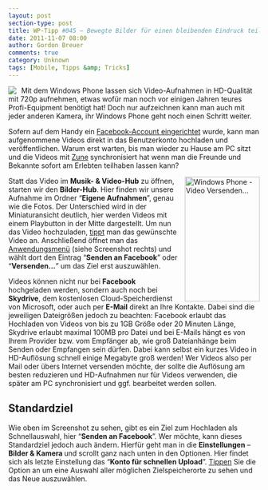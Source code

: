 ```yaml
---
layout: post
section-type: post
title: WP-Tipp #045 – Bewegte Bilder für einen bleibenden Eindruck teilen
date: 2011-11-07 08:00
author: Gordon Breuer
comments: true
category: Unknown
tags: [Mobile, Tipps &amp; Tricks]
---
```

<p><img style="margin: 0px 10px 0px 0px; display: inline; float: left" align="left" src="http://anheledirwp.blob.core.windows.net/wordpress/2011/11/multimediamg.png" /></p>  <p>Mit dem Windows Phone lassen sich Video-Aufnahmen in HD-Qualität mit 720p aufnehmen, etwas wofür man noch vor einigen Jahren teures Profi-Equipment benötigt hat! Doch nur aufzeichnen kann man auch mit jeder anderen Kamera, ihr Windows Phone geht noch einen Schritt weiter.</p>  <p>Sofern auf dem Handy ein <a href="/post/2011/09/08/WP7-Tipp-005-&ndash;-Facebook-auf-dem-Windows-Phone.aspx">Facebook-Account eingerichtet</a> wurde, kann man aufgenommene Videos direkt in das Benutzerkonto hochladen und veröffentlichen. Warum erst warten, bis man wieder zu Hause am PC sitzt und die Videos mit <a href="/post/2011/09/19/WP7-Tipp-012-&ndash;-Wozu-die-Zune-Software.aspx">Zune</a> synchronisiert hat wenn man die Freunde und Bekannte sofort am Erlebten teilhaben lassen kann?</p>  <p><img style="margin: 0px 0px 0px 10px; display: inline; float: right" title="" alt="Windows Phone - Video Versenden..." align="right" src="http://anheledirwp.blob.core.windows.net/wordpress/2011/11/6319702683_cefef0a299.jpg" width="150" height="250" /></p>  <p>Statt das Video im <strong>Musik- &amp; Video-Hub</strong> zu öffnen, starten wir den <strong>Bilder-Hub</strong>. Hier finden wir unsere Aufnahme im Ordner “<strong>Eigene Aufnahmen</strong>”, genau wie die Fotos. Der Unterschied wird in der Miniaturansicht deutlich, hier werden Videos mit einem Playbutton in der Mitte dargestellt. Um nun das Video hochzuladen, <a href="/post/2011/09/12/WP7-Tipp-007-%E2%80%93-Standard-Gesten.aspx">tippt</a> man das gewünschte Video an. Anschließend öffnet man das <a href="/post/2011/09/05/WP7-Tipp-002-&ndash;-Das-Anwendungs-und-Kontextmenu.aspx">Anwendungsmenü</a> (siehe Screenshot rechts) und wählt dort den Eintrag “<strong>Senden an Facebook</strong>” oder “<strong>Versenden…</strong>” um das Ziel erst auszuwählen. </p>  <p>Videos können nicht nur bei <strong>Facebook</strong> hochgeladen werden, sondern auch noch bei <strong>Skydrive</strong>, dem kostenlosen Cloud-Speicherdienst von Microsoft, oder auch per <strong>E-Mail</strong> direkt an Ihre Kontakte. Dabei sind die jeweiligen Dateigrößen jedoch zu beachten: Facebook erlaubt das Hochladen von Videos von bis zu 1GB Größe oder 20 Minuten Länge, Skydrive erlaubt maximal 100MB pro Datei und bei E-Mails hängt es von Ihrem Provider bzw. vom Empfänger ab, wie groß Dateianhänge beim Senden oder Empfangen sein dürfen. Dabei kann selbst ein kurzes Video in HD-Auflösung schnell einige Megabyte groß werden! Wer Videos also per Mail oder übers Internet versenden möchte, der sollte die Auflösung am besten reduzieren und HD-Aufnahmen nur für Videos verwenden, die später am PC synchronisiert und ggf. bearbeitet werden sollen.</p>  <h2>Standardziel</h2>  <p>Wie oben im Screenshot zu sehen, gibt es ein Ziel zum Hochladen als Schnellauswahl, hier “<strong>Senden an Facebook</strong>”. Wer möchte, kann dieses Standardziel jedoch auch ändern. Hierfür geht man in die <strong>Einstellungen</strong> – <strong>Bilder &amp; Kamera </strong>und scrollt ganz nach unten in den Optionen. Hier findet sich als letzte Einstellung das “<strong>Konto für schnellen Upload</strong>”. <a href="/post/2011/09/12/WP7-Tipp-007-%E2%80%93-Standard-Gesten.aspx">Tippen</a> Sie die Option an um eine Auswahl aller möglichen Zielspeicherorte zu sehen und das Neue auszuwählen. </p>
